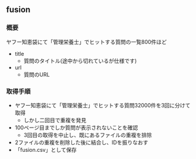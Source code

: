 ## fusion

### 概要
ヤフー知恵袋にて「管理栄養士」でヒットする質問の一覧800件ほど

* title
  * 質問のタイトル(途中から切れているが仕様です)
* url
  * 質問のURL

### 取得手順
* ヤフー知恵袋にて「管理栄養士」でヒットする質問32000件を3回に分けて取得
  * しかし二回目で重複を発見
* 100ページ目までしか質問が表示されないことを確認
  * 3回目の取得を中止し、既にあるファイルの重複を排除
* 2ファイルの重複を削除した後に結合し、IDを振りなおす
* 「fusion.csv」として保存  
